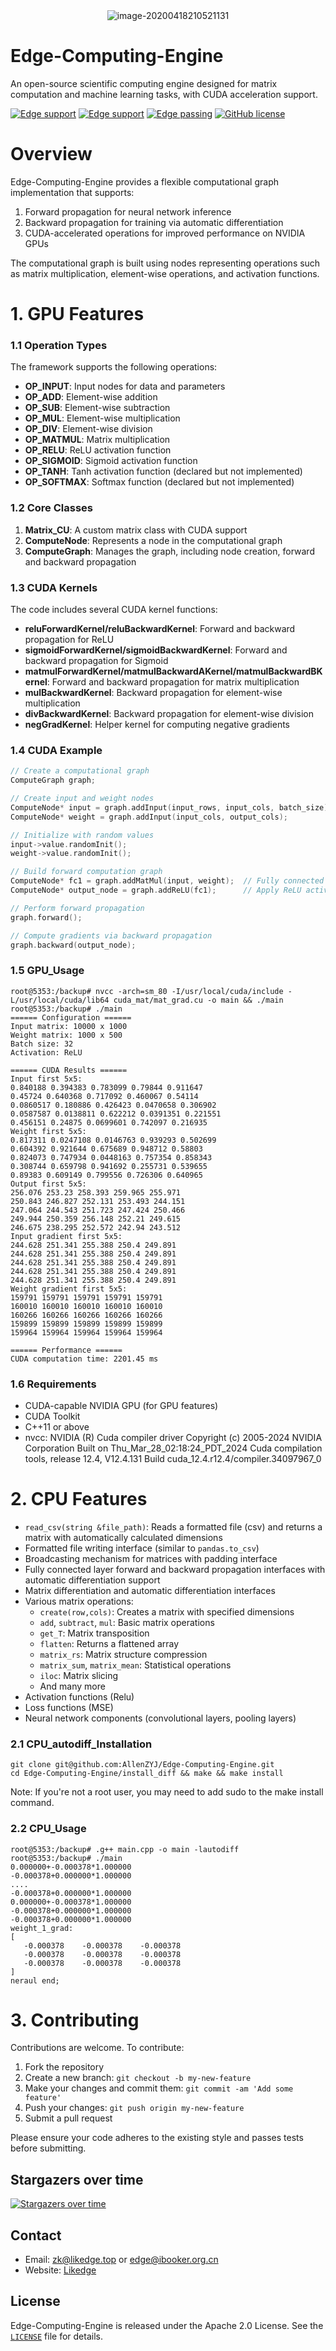 <div align=center><img src="picture/image-20200418210521131.png" alt="image-20200418210521131"  /></div>


# Edge-Computing-Engine

An open-source scientific computing engine designed for matrix computation and machine learning tasks, with CUDA acceleration support.

[![Edge support](https://img.shields.io/badge/SUPPORT-Macos-brightgreen)](https://support.apple.com/downloads/macos)
[![Edge support](https://img.shields.io/badge/SUPPORT-Ubuntu-brightgreen)](https://ubuntu.com/download/server)
[![Edge passing](https://img.shields.io/badge/Edge--CI-passing-blue)](https://github.com/AllenZYJ/Edge-Computing-Engine/actions)
[![GitHub license](https://img.shields.io/badge/license-Apache--2.0-blue.svg)](https://raw.githubusercontent.com/tesseract-ocr/tesseract/master/LICENSE)

# Overview

Edge-Computing-Engine provides a flexible computational graph implementation that supports:

1. Forward propagation for neural network inference
2. Backward propagation for training via automatic differentiation
3. CUDA-accelerated operations for improved performance on NVIDIA GPUs

The computational graph is built using nodes representing operations such as matrix multiplication, element-wise operations, and activation functions.

# 1. GPU Features

### 1.1 Operation Types

The framework supports the following operations:

- **OP_INPUT**: Input nodes for data and parameters
- **OP_ADD**: Element-wise addition
- **OP_SUB**: Element-wise subtraction
- **OP_MUL**: Element-wise multiplication
- **OP_DIV**: Element-wise division
- **OP_MATMUL**: Matrix multiplication
- **OP_RELU**: ReLU activation function
- **OP_SIGMOID**: Sigmoid activation function
- **OP_TANH**: Tanh activation function (declared but not implemented)
- **OP_SOFTMAX**: Softmax function (declared but not implemented)

### 1.2 Core Classes

1. **Matrix_CU**: A custom matrix class with CUDA support
2. **ComputeNode**: Represents a node in the computational graph
3. **ComputeGraph**: Manages the graph, including node creation, forward and backward propagation

### 1.3 CUDA Kernels

The code includes several CUDA kernel functions:

- **reluForwardKernel/reluBackwardKernel**: Forward and backward propagation for ReLU
- **sigmoidForwardKernel/sigmoidBackwardKernel**: Forward and backward propagation for Sigmoid
- **matmulForwardKernel/matmulBackwardAKernel/matmulBackwardBKernel**: Forward and backward propagation for matrix multiplication
- **mulBackwardKernel**: Backward propagation for element-wise multiplication
- **divBackwardKernel**: Backward propagation for element-wise division
- **negGradKernel**: Helper kernel for computing negative gradients


### 1.4 CUDA Example

```cpp
// Create a computational graph
ComputeGraph graph;

// Create input and weight nodes
ComputeNode* input = graph.addInput(input_rows, input_cols, batch_size);
ComputeNode* weight = graph.addInput(input_cols, output_cols);

// Initialize with random values
input->value.randomInit();
weight->value.randomInit();

// Build forward computation graph
ComputeNode* fc1 = graph.addMatMul(input, weight);  // Fully connected layer
ComputeNode* output_node = graph.addReLU(fc1);      // Apply ReLU activation

// Perform forward propagation
graph.forward();

// Compute gradients via backward propagation
graph.backward(output_node);
```
### 1.5 GPU_Usage

```shell
root@5353:/backup# nvcc -arch=sm_80 -I/usr/local/cuda/include -L/usr/local/cuda/lib64 cuda_mat/mat_grad.cu -o main && ./main
root@5353:/backup# ./main
====== Configuration ======
Input matrix: 10000 x 1000
Weight matrix: 1000 x 500
Batch size: 32
Activation: ReLU

====== CUDA Results ======
Input first 5x5:
0.840188 0.394383 0.783099 0.79844 0.911647
0.45724 0.640368 0.717092 0.460067 0.54114
0.0860517 0.180886 0.426423 0.0470658 0.306902
0.0587587 0.0138811 0.622212 0.0391351 0.221551
0.456151 0.24875 0.0699601 0.742097 0.216935
Weight first 5x5:
0.817311 0.0247108 0.0146763 0.939293 0.502699
0.604392 0.921644 0.675689 0.948712 0.58803
0.824073 0.747934 0.0448163 0.757354 0.858343
0.308744 0.659798 0.941692 0.255731 0.539655
0.89383 0.609149 0.799556 0.726306 0.640965
Output first 5x5:
256.076 253.23 258.393 259.965 255.971
250.843 246.827 252.131 253.493 244.151
247.064 244.543 251.723 247.424 250.466
249.944 250.359 256.148 252.21 249.615
246.675 238.295 252.572 242.94 243.512
Input gradient first 5x5:
244.628 251.341 255.388 250.4 249.891
244.628 251.341 255.388 250.4 249.891
244.628 251.341 255.388 250.4 249.891
244.628 251.341 255.388 250.4 249.891
244.628 251.341 255.388 250.4 249.891
Weight gradient first 5x5:
159791 159791 159791 159791 159791
160010 160010 160010 160010 160010
160266 160266 160266 160266 160266
159899 159899 159899 159899 159899
159964 159964 159964 159964 159964

====== Performance ======
CUDA computation time: 2201.45 ms
```

### 1.6 Requirements

- CUDA-capable NVIDIA GPU (for GPU features)
- CUDA Toolkit
- C++11 or above
- nvcc: NVIDIA (R) Cuda compiler driver
Copyright (c) 2005-2024 NVIDIA Corporation
Built on Thu_Mar_28_02:18:24_PDT_2024
Cuda compilation tools, release 12.4, V12.4.131
Build cuda_12.4.r12.4/compiler.34097967_0


# 2. CPU Features

- `read_csv(string &file_path)`: Reads a formatted file (csv) and returns a matrix with automatically calculated dimensions
- Formatted file writing interface (similar to `pandas.to_csv`)
- Broadcasting mechanism for matrices with padding interface
- Fully connected layer forward and backward propagation interfaces with automatic differentiation support
- Matrix differentiation and automatic differentiation interfaces
- Various matrix operations:
  - `create(row,cols)`: Creates a matrix with specified dimensions
  - `add`, `subtract`, `mul`: Basic matrix operations
  - `get_T`: Matrix transposition
  - `flatten`: Returns a flattened array
  - `matrix_rs`: Matrix structure compression
  - `matrix_sum`, `matrix_mean`: Statistical operations
  - `iloc`: Matrix slicing
  - And many more
- Activation functions (Relu)
- Loss functions (MSE)
- Neural network components (convolutional layers, pooling layers)
### 2.1 CPU_autodiff_Installation

```shell
git clone git@github.com:AllenZYJ/Edge-Computing-Engine.git
cd Edge-Computing-Engine/install_diff && make && make install
```

Note: If you're not a root user, you may need to add sudo to the make install command.

### 2.2 CPU_Usage

```shell
root@5353:/backup# .g++ main.cpp -o main -lautodiff
root@5353:/backup# ./main
0.000000+-0.000378*1.000000
-0.000378+0.000000*1.000000
....
-0.000378+0.000000*1.000000
0.000000+-0.000378*1.000000
-0.000378+0.000000*1.000000
-0.000378+0.000000*1.000000
weight_1_grad:
[
   -0.000378    -0.000378    -0.000378 
   -0.000378    -0.000378    -0.000378 
   -0.000378    -0.000378    -0.000378 
]
neraul end;
```

# 3. Contributing

Contributions are welcome. To contribute:

1. Fork the repository
2. Create a new branch: `git checkout -b my-new-feature`
3. Make your changes and commit them: `git commit -am 'Add some feature'`
4. Push your changes: `git push origin my-new-feature`
5. Submit a pull request

Please ensure your code adheres to the existing style and passes tests before submitting.

## Stargazers over time

[![Stargazers over time](https://starchart.cc/AllenZYJ/Edge-Computing-Engine.svg)](https://starchart.cc/AllenZYJ/Edge-Computing-Engine)

## Contact

- Email: zk@likedge.top or edge@ibooker.org.cn
- Website: [Likedge](http://likedge.top/)

## License

Edge-Computing-Engine is released under the Apache 2.0 License. See the [`LICENSE`](https://www.apache.org/licenses/LICENSE-2.0) file for details.
